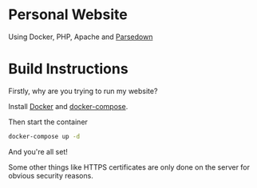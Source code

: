 # Personal Website

Using Docker, PHP, Apache and [Parsedown](https://github.com/erusev/parsedown)

# Build Instructions

Firstly, why are you trying to run my website?

Install [Docker](https://docs.docker.com/engine/installation/) and [docker-compose](https://docs.docker.com/compose/install/).

Then start the container

~~~bash
docker-compose up -d
~~~

And you're all set!

Some other things like HTTPS certificates are only done on the server for obvious security reasons.
